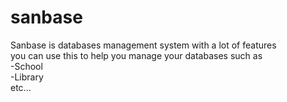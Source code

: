 # sanbase
Sanbase is databases management system with a lot of features<br/>
you can use this to help you manage your databases such as <br/>
-School </br>
-Library </br>
etc...
